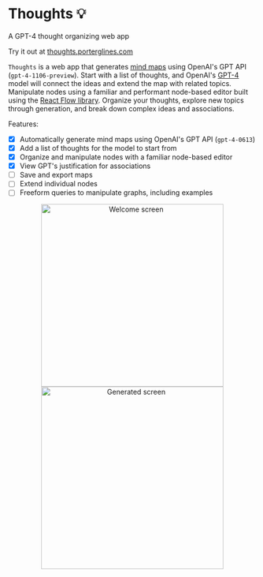 # Thoughts 💡
A GPT-4 thought organizing web app

Try it out at [thoughts.porterglines.com](https://thoughts.porterglines.com)

`Thoughts` is a web app that generates [mind maps](https://en.wikipedia.org/wiki/Mind_map) using OpenAI's GPT API (`gpt-4-1106-preview`).
Start with a list of thoughts, and OpenAI's [GPT-4](https://openai.com/research/gpt-4) model will connect the ideas and extend the map with related topics.
Manipulate nodes using a familiar and performant node-based editor built using the [React Flow library](https://reactflow.dev).
Organize your thoughts, explore new topics through generation, and break down complex ideas and associations.

Features:
- [X] Automatically generate mind maps using OpenAI's GPT API (`gpt-4-0613`)
- [X] Add a list of thoughts for the model to start from
- [X] Organize and manipulate nodes with a familiar node-based editor
- [X] View GPT's justification for associations
- [ ] Save and export maps
- [ ] Extend individual nodes
- [ ] Freeform queries to manipulate graphs, including examples

<p align="middle"> 
  <img align="center" width="370" alt="Welcome screen" src="https://github.com/po-gl/Thoughts/assets/42399205/f7523885-f541-4898-a934-ff8379a8a1fd">
  <img align="center" width="370" alt="Generated screen" src="https://github.com/po-gl/Thoughts/assets/42399205/6c8f0ce8-950c-48da-b935-c398aff8b421">
</p>
